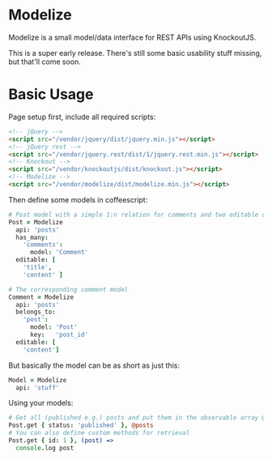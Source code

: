 Modelize
========

Modelize is a small model/data interface for REST APIs using KnockoutJS.

This is a super early release. There's still some basic usability stuff missing, but that'll come soon.

Basic Usage
========

Page setup first, include all required scripts:

```html
<!-- jQuery -->
<script src="/vendor/jquery/dist/jquery.min.js"></script>
<!-- jQuery rest -->
<script src="/vendor/jquery.rest/dist/1/jquery.rest.min.js"></script>
<!-- Knockout -->
<script src="/vendor/knockoutjs/dist/knockout.js"></script>
<!-- Modelize -->
<script src="/vendor/modelize/dist/modelize.min.js"></script>
```

Then define some models in coffeescript:

```coffee
# Post model with a simple 1:n relation for comments and two editable data fields
Post = Modelize
  api: 'posts'
  has_many:
    'comments':
      model: 'Comment'
  editable: [
    'title',
    'content' ]

# The corresponding comment model
Comment = Modelize
  api: 'posts'
  belongs_to:
    'post':
      model: 'Post'
      key:   'post_id'
  editable: [
    'content']
```

But basically the model can be as short as just this:

```coffee
Model = Modelize
  api: 'stuff'
```

Using your models:

```coffee
# Get all (published e.g.) posts and put them in the observable array @posts
Post.get { status: 'published' }, @posts
# You can also define custom methods for retrieval
Post.get { id: 1 }, (post) =>
  console.log post
```
